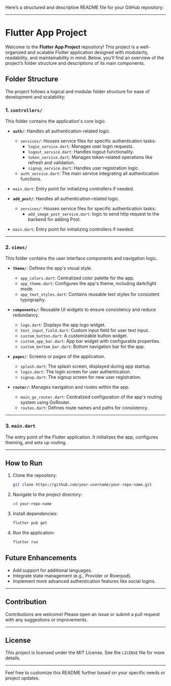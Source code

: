 Here’s a structured and descriptive README file for your GitHub repository:

---

# Flutter App Project

Welcome to the **Flutter App Project** repository! This project is a well-organized and scalable Flutter application designed with modularity, readability, and maintainability in mind. Below, you’ll find an overview of the project’s folder structure and descriptions of its main components.


## Folder Structure

The project follows a logical and modular folder structure for ease of development and scalability:

### 1. `controllers/`
This folder contains the application's core logic.

- **`auth/`**: Handles all authentication-related logic.
  - `services/`: Houses service files for specific authentication tasks:
    - `login_service.dart`: Manages user login requests.
    - `logout_service.dart`: Handles logout functionality.
    - `token_service.dart`: Manages token-related operations like refresh and validation.
    - `signup_service.dart`: Handles user registration logic.
  - `auth_service.dart`: The main service integrating all authentication functions.
- `main.dart`: Entry point for initializing controllers if needed.

- **`add_post/`**: Handles all authentication-related logic.
  - `services/`: Houses service files for specific authentication tasks:
    - `add_image_post_service.dart`: logic to send http request to the backend for adding Post.
- `main.dart`: Entry point for initializing controllers if needed.

---

### 2. `views/`
This folder contains the user interface components and navigation logic.

- **`theme/`**: Defines the app's visual style.
  - `app_colors.dart`: Centralized color palette for the app.
  - `app_theme.dart`: Configures the app's theme, including dark/light mode.
  - `app_text_styles.dart`: Contains reusable text styles for consistent typography.

- **`components/`**: Reusable UI widgets to ensure consistency and reduce redundancy.
  - `logo.dart`: Displays the app logo widget.
  - `text_input_field.dart`: Custom input field for user text input.
  - `custom_button.dart`: A customizable button widget.
  - `custom_app_bar.dart`: App bar widget with configurable properties.
  - `custom_bottom_bar.dart`: Bottom navigation bar for the app.

- **`pages/`**: Screens or pages of the application.
  - `splash.dart`: The splash screen, displayed during app startup.
  - `login.dart`: The login screen for user authentication.
  - `signup.dart`: The signup screen for new user registration.

- **`router/`**: Manages navigation and routes within the app.
  - `main_go_router.dart`: Centralized configuration of the app's routing system using GoRouter.
  - `routes.dart`: Defines route names and paths for consistency.

---

### 3. `main.dart`
The entry point of the Flutter application. It initializes the app, configures theming, and sets up routing.

---

## How to Run

1. Clone the repository:
   ```bash
   git clone https://github.com/your-username/your-repo-name.git
   ```
2. Navigate to the project directory:
   ```bash
   cd your-repo-name
   ```
3. Install dependencies:
   ```bash
   flutter pub get
   ```
4. Run the application:
   ```bash
   flutter run
   ```

## Future Enhancements

- Add support for additional languages.
- Integrate state management (e.g., Provider or Riverpod).
- Implement more advanced authentication features like social logins.

---

## Contribution

Contributions are welcome! Please open an issue or submit a pull request with any suggestions or improvements.

---

## License

This project is licensed under the MIT License. See the `LICENSE` file for more details.

---

Feel free to customize this README further based on your specific needs or project updates.